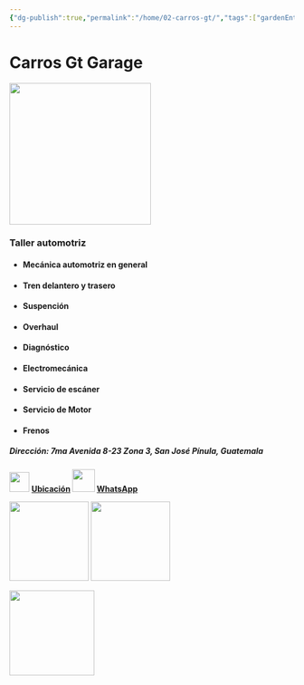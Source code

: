```yaml
---
{"dg-publish":true,"permalink":"/home/02-carros-gt/","tags":["gardenEntry"]}
---
```



# Carros Gt Garage

<img src="https://lh3.googleusercontent.com/d/137fl3TIZ0-PU8b-Pt0bsjclwHub_u78G" width="250">

### Taller automotriz 

- #### Mecánica automotriz en general
- #### Tren delantero y trasero 
- #### Suspención
- #### Overhaul
- #### Diagnóstico 
- #### Electromecánica 
- #### Servicio de escáner 
- #### Servicio de Motor 
- #### Frenos 

##### Dirección: 7ma Avenida 8-23 Zona 3, San José Pínula, Guatemala

<img src="https://lh3.googleusercontent.com/d/13CTsYd0tZXF25S6F2npB_PAQQBzGN8l9" width="35"> **[Ubicación](https://maps.app.goo.gl/dzfUULVoBE7DbxFk6) <img src="https://lh3.googleusercontent.com/d/13RXLS5MH2Yf6A53-x8SxxCdwDZCV9f6A" width="40"> [WhatsApp](https://wa.me/50253255426)**


<img src="https://lh3.googleusercontent.com/d/13pKAGiXo0aCdZllcAEaKnoDVe6nd6Vo3" width="140"> <img src="https://lh3.googleusercontent.com/d/147TzV6i0ybCWFHDQDKCr6MQZcqijV59R" width="140">


<img src="https://lh3.googleusercontent.com/d/137fl3TIZ0-PU8b-Pt0bsjclwHub_u78G" width="150">

